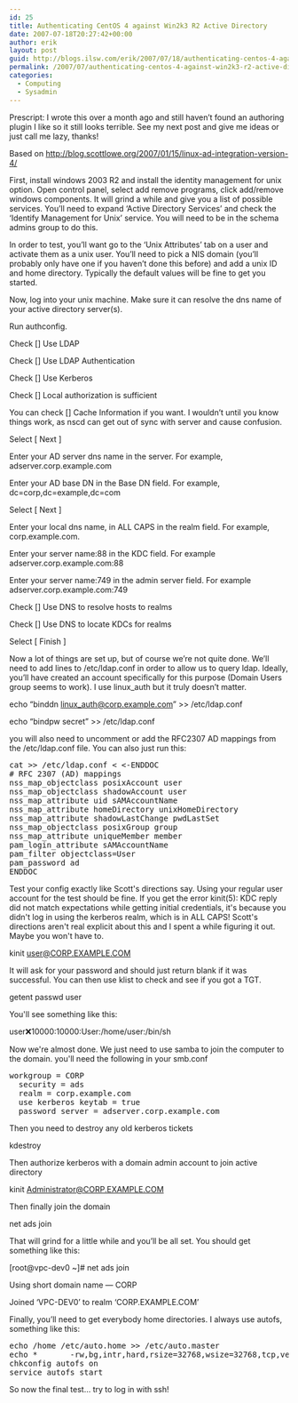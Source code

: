 ```yaml
---
id: 25
title: Authenticating CentOS 4 against Win2k3 R2 Active Directory
date: 2007-07-18T20:27:42+00:00
author: erik
layout: post
guid: http://blogs.ilsw.com/erik/2007/07/18/authenticating-centos-4-against-win2k3-r2-active-directory/
permalink: /2007/07/authenticating-centos-4-against-win2k3-r2-active-directory/
categories:
  - Computing
  - Sysadmin
---
```

Prescript: I wrote this over a month ago and still haven&#8217;t found an authoring plugin I like so it still looks terrible. See my next post and give me ideas or just call me lazy, thanks!

Based on http://blog.scottlowe.org/2007/01/15/linux-ad-integration-version-4/

First, install windows 2003 R2 and install the identity management for unix option. Open control panel, select add remove programs, click add/remove windows components. It will grind a while and give you a list of possible services. You&#8217;ll need to expand &#8216;Active Directory Services&#8217; and check the &#8216;Identify Management for Unix&#8217; service. You will need to be in the schema admins group to do this.

In order to test, you&#8217;ll want go to the &#8216;Unix Attributes&#8217; tab on a user and activate them as a unix user. You&#8217;ll need to pick a NIS domain (you&#8217;ll probably only have one if you haven&#8217;t done this before) and add a unix ID and home directory. Typically the default values will be fine to get you started.

Now, log into your unix machine. Make sure it can resolve the dns name of your active directory server(s).

Run authconfig.

Check [] Use LDAP
  
Check [] Use LDAP Authentication
  
Check [] Use Kerberos
  
Check [] Local authorization is sufficient

You can check [] Cache Information if you want. I wouldn&#8217;t until you know things work, as nscd can get out of sync with server and cause confusion.

Select [ Next ]

Enter your AD server dns name in the server. For example, adserver.corp.example.com
  
Enter your AD base DN in the Base DN field. For example, dc=corp,dc=example,dc=com

Select [ Next ]

Enter your local dns name, in ALL CAPS in the realm field. For example, corp.example.com.
  
Enter your server name:88 in the KDC field. For example adserver.corp.example.com:88
  
Enter your server name:749 in the admin server field. For example adserver.corp.example.com:749
  
Check [] Use DNS to resolve hosts to realms
  
Check [] Use DNS to locate KDCs for realms

Select [ Finish ]

Now a lot of things are set up, but of course we&#8217;re not quite done. We&#8217;ll need to add lines to /etc/ldap.conf in order to allow us to query ldap. Ideally, you&#8217;ll have created an account specifically for this purpose (Domain Users group seems to work). I use linux_auth but it truly doesn&#8217;t matter.

echo &#8220;binddn linux_auth@corp.example.com&#8221; >> /etc/ldap.conf
  
echo &#8220;bindpw secret&#8221; >> /etc/ldap.conf

you will also need to uncomment or add the RFC2307 AD mappings from the /etc/ldap.conf file. You can also just run this:

<pre>cat >> /etc/ldap.conf &lt; &lt;-ENDDOC
# RFC 2307 (AD) mappings
nss_map_objectclass posixAccount user
nss_map_objectclass shadowAccount user
nss_map_attribute uid sAMAccountName
nss_map_attribute homeDirectory unixHomeDirectory
nss_map_attribute shadowLastChange pwdLastSet
nss_map_objectclass posixGroup group
nss_map_attribute uniqueMember member
pam_login_attribute sAMAccountName
pam_filter objectclass=User
pam_password ad
ENDDOC
</pre>

Test your config exactly like Scott's directions say. Using your regular user account for the test should be fine. If you get the error kinit(5): KDC reply did not match expectations while getting initial credentials, it's because you didn't log in using the kerberos realm, which is in ALL CAPS! Scott's directions aren't real explicit about this and I spent a while figuring it out. Maybe you won't have to.

kinit user@CORP.EXAMPLE.COM

It will ask for your password and should just return blank if it was successful. You can then use klist to check and see if you got a TGT. 

getent passwd user

You'll see something like this:

user:x:10000:10000:User:/home/user:/bin/sh

Now we're almost done. We just need to use samba to join the computer to the domain. you'll need the following in your smb.conf

<pre>workgroup = CORP
  security = ads
  realm = corp.example.com
  use kerberos keytab = true
  password server = adserver.corp.example.com
</pre>

Then you need to destroy any old kerberos tickets 

kdestroy

Then authorize kerberos with a domain admin account to join active directory

kinit Administrator@CORP.EXAMPLE.COM

Then finally join the domain

net ads join

That will grind for a little while and you&#8217;ll be all set. You should get something like this:

[root@vpc-dev0 ~]# net ads join
  
Using short domain name &#8212; CORP
  
Joined &#8216;VPC-DEV0&#8217; to realm &#8216;CORP.EXAMPLE.COM&#8217;

Finally, you&#8217;ll need to get everybody home directories. I always use autofs, something like this:

<pre>echo /home /etc/auto.home >> /etc/auto.master
echo *       -rw,bg,intr,hard,rsize=32768,wsize=32768,tcp,vers=3       nfsserver:/vol/work/users_unix/& >> /etc/auto.home
chkconfig autofs on
service autofs start
</pre>

So now the final test&#8230; try to log in with ssh!
